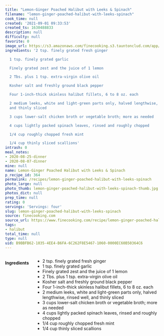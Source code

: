 ```yaml
---
title: "Lemon-Ginger Poached Halibut with Leeks & Spinach"
filename: "lemon-ginger-poached-halibut-with-leeks-spinach"
cook_time: null
created: '2021-09-01 09:33:53'
created_ts: 1630488833
description: null
difficulty: null
favorite: 0
image_url: https://s3.amazonaws.com/finecooking.s3.tauntonclud.com/app/uploads/2017/04/18204806/051095094-05-poached-halibut-leeks-spinach-main.jpg
ingredients: '2 tsp. finely grated fresh ginger

  1 tsp. finely grated garlic

  Finely grated zest and the juice of 1 lemon

  2 Tbs. plus 1 tsp. extra-virgin olive oil

  Kosher salt and freshly ground black pepper

  Four 1-inch-thick skinless halibut fillets, 6 to 8 oz. each

  2 medium leeks, white and light-green parts only, halved lengthwise, rinsed well,
  and thinly sliced

  3 cups lower-salt chicken broth or vegetable broth; more as needed

  4 cups lightly packed spinach leaves, rinsed and roughly chopped

  1/4 cup roughly chopped fresh mint

  1/4 cup thinly sliced scallions'
intrash: 0
meal_notes:
- 2020-08-25-dinner
- 2020-08-07-dinner
mine: null
name: Lemon-Ginger Poached Halibut with Leeks & Spinach
p_recipe_id: 364
permalink: /recipes/lemon-ginger-poached-halibut-with-leeks-spinach
photo_large: null
photo_thumb: lemon-ginger-poached-halibut-with-leeks-spinach-thumb.jpg
photos_dict: null
prep_time: null
rating: 0
servings: 'Servings: four'
slug: lemon-ginger-poached-halibut-with-leeks-spinach
source: finecooking.com
source_url: https://www.finecooking.com/recipe/lemon-ginger-poached-halibut-with-leeks-spinach
tags:
- halibut
total_time: null
type: null
uid: B9BBFB62-1035-4EE4-B6FA-6C262F8E5467-1060-0000EC60B50364C6
---
```

<div class="large-8 medium-7 columns" id="writeup">	</div><!-- #writeup -->
</div><!-- #row-one -->
<div class="row" id="row-two">	<div class="medium-4 small-5 columns" id="ingredients"><h4>Ingredients</h4><div class="box box-ingredients content"><ul>
<li>2 tsp. finely grated fresh ginger</li>
<li>1 tsp. finely grated garlic</li>
<li>Finely grated zest and the juice of 1 lemon</li>
<li>2 Tbs. plus 1 tsp. extra-virgin olive oil</li>
<li>Kosher salt and freshly ground black pepper</li>
<li>Four 1-inch-thick skinless halibut fillets, 6 to 8 oz. each</li>
<li>2 medium leeks, white and light-green parts only, halved lengthwise, rinsed well, and thinly sliced</li>
<li>3 cups lower-salt chicken broth or vegetable broth; more as needed</li>
<li>4 cups lightly packed spinach leaves, rinsed and roughly chopped</li>
<li>1/4 cup roughly chopped fresh mint</li>
<li>1/4 cup thinly sliced scallions</li>
</ul>
</div>	</div>	<div class="medium-6 small-7 columns" id="directions">	</div>